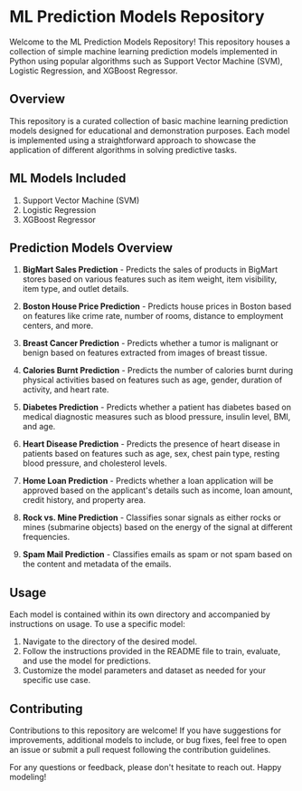 # ML Prediction Models Repository

Welcome to the ML Prediction Models Repository! This repository houses a collection of simple machine learning prediction models implemented in Python using popular algorithms such as Support Vector Machine (SVM), Logistic Regression, and XGBoost Regressor.

## Overview

This repository is a curated collection of basic machine learning prediction models designed for educational and demonstration purposes. Each model is implemented using a straightforward approach to showcase the application of different algorithms in solving predictive tasks.

## ML Models Included

1. Support Vector Machine (SVM)
2. Logistic Regression
3. XGBoost Regressor

## Prediction Models Overview

1. **BigMart Sales Prediction** - Predicts the sales of products in BigMart stores based on various features such as item weight, item visibility, item type, and outlet details.

2. **Boston House Price Prediction** - Predicts house prices in Boston based on features like crime rate, number of rooms, distance to employment centers, and more.

3. **Breast Cancer Prediction** - Predicts whether a tumor is malignant or benign based on features extracted from images of breast tissue.

4. **Calories Burnt Prediction** - Predicts the number of calories burnt during physical activities based on features such as age, gender, duration of activity, and heart rate.

5. **Diabetes Prediction** - Predicts whether a patient has diabetes based on medical diagnostic measures such as blood pressure, insulin level, BMI, and age.

6. **Heart Disease Prediction** - Predicts the presence of heart disease in patients based on features such as age, sex, chest pain type, resting blood pressure, and cholesterol levels.

7. **Home Loan Prediction** - Predicts whether a loan application will be approved based on the applicant's details such as income, loan amount, credit history, and property area.

8. **Rock vs. Mine Prediction** - Classifies sonar signals as either rocks or mines (submarine objects) based on the energy of the signal at different frequencies.

9. **Spam Mail Prediction** - Classifies emails as spam or not spam based on the content and metadata of the emails.
     
## Usage

Each model is contained within its own directory and accompanied by instructions on usage. To use a specific model:

1. Navigate to the directory of the desired model.
2. Follow the instructions provided in the README file to train, evaluate, and use the model for predictions.
3. Customize the model parameters and dataset as needed for your specific use case.

## Contributing

Contributions to this repository are welcome! If you have suggestions for improvements, additional models to include, or bug fixes, feel free to open an issue or submit a pull request following the contribution guidelines.


For any questions or feedback, please don't hesitate to reach out. Happy modeling!

